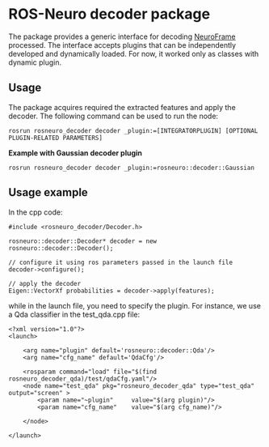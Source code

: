 # ROS-Neuro decoder package
The package provides a generic interface for decoding [NeuroFrame](https://github.com/rosneuro/rosneuro_msgs) processed. The interface accepts plugins that can be independently developed and dynamically loaded.
For now, it worked only as classes with dynamic plugin.

## Usage
The package acquires required the extracted features and apply the decoder. The following command can be used to run the node:
```
rosrun rosneuro_decoder decoder _plugin:=[INTEGRATORPLUGIN] [OPTIONAL PLUGIN-RELATED PARAMETERS]
```
**Example with Gaussian decoder plugin**
```
rosrun rosneuro_decoder decoder _plugin:=rosneuro::decoder::Gaussian
```

## Usage example
In the cpp code:
```
#include <rosneuro_decoder/Decoder.h>

rosneuro::decoder::Decoder* decoder = new rosneuro::decoder::Decoder();

// configure it using ros parameters passed in the launch file
decoder->configure();

// apply the decoder
Eigen::VectorXf probabilities = decoder->apply(features);
```
while in the launch file, you need to specify the plugin. For instance, we use a Qda classifier in the test_qda.cpp file:
```
<?xml version="1.0"?>
<launch>

	<arg name="plugin" default='rosneuro::decoder::Qda'/>
	<arg name="cfg_name" default='QdaCfg'/>
	
    <rosparam command="load" file="$(find rosneuro_decoder_qda)/test/qdaCfg.yaml"/>
	<node name="test_qda" pkg="rosneuro_decoder_qda" type="test_qda" output="screen" >
		<param name="~plugin" 	  value="$(arg plugin)"/>
        <param name="cfg_name" 	  value="$(arg cfg_name)"/>
        
	</node>
		
</launch>
```